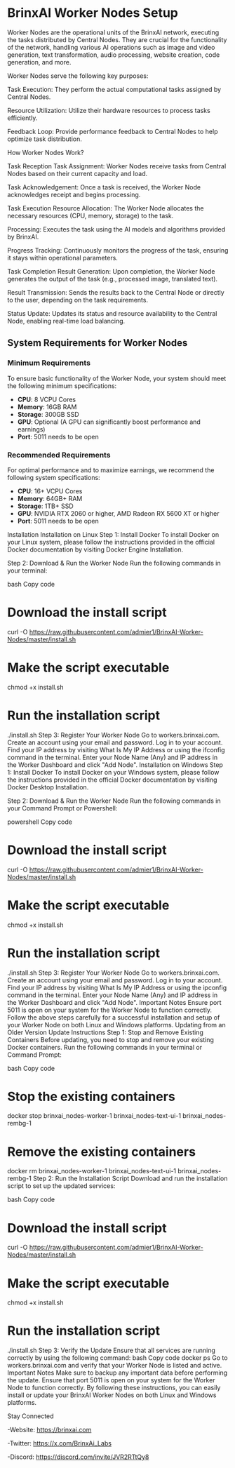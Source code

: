 # BrinxAI Worker Nodes Setup

Worker Nodes are the operational units of the BrinxAI network, executing the tasks distributed by Central Nodes. They are crucial for the functionality of the network, handling various AI operations such as image and video generation, text transformation, audio processing, website creation, code generation, and more.

Worker Nodes serve the following key purposes:

Task Execution: They perform the actual computational tasks assigned by Central Nodes.

Resource Utilization: Utilize their hardware resources to process tasks efficiently.

Feedback Loop: Provide performance feedback to Central Nodes to help optimize task distribution.

How Worker Nodes Work? 

Task Reception
Task Assignment: Worker Nodes receive tasks from Central Nodes based on their current capacity and load.

Task Acknowledgement: Once a task is received, the Worker Node acknowledges receipt and begins processing.

Task Execution
Resource Allocation: The Worker Node allocates the necessary resources (CPU, memory, storage) to the task.

Processing: Executes the task using the AI models and algorithms provided by BrinxAI.

Progress Tracking: Continuously monitors the progress of the task, ensuring it stays within operational parameters.

Task Completion
Result Generation: Upon completion, the Worker Node generates the output of the task (e.g., processed image, translated text).

Result Transmission: Sends the results back to the Central Node or directly to the user, depending on the task requirements.

Status Update: Updates its status and resource availability to the Central Node, enabling real-time load balancing.

## System Requirements for Worker Nodes

### Minimum Requirements
To ensure basic functionality of the Worker Node, your system should meet the following minimum specifications:
- **CPU**: 8 VCPU Cores
- **Memory**: 16GB RAM
- **Storage**: 300GB SSD
- **GPU**: Optional (A GPU can significantly boost performance and earnings)
- **Port**: 5011 needs to be open

### Recommended Requirements
For optimal performance and to maximize earnings, we recommend the following system specifications:
- **CPU**: 16+ VCPU Cores
- **Memory**: 64GB+ RAM
- **Storage**: 1TB+ SSD
- **GPU**: NVIDIA RTX 2060 or higher, AMD Radeon RX 5600 XT or higher
- **Port**: 5011 needs to be open

Installation
Installation on Linux
Step 1: Install Docker
To install Docker on your Linux system, please follow the instructions provided in the official Docker documentation by visiting Docker Engine Installation.

Step 2: Download & Run the Worker Node
Run the following commands in your terminal:

bash
Copy code
# Download the install script
curl -O https://raw.githubusercontent.com/admier1/BrinxAI-Worker-Nodes/master/install.sh

# Make the script executable
chmod +x install.sh

# Run the installation script
./install.sh
Step 3: Register Your Worker Node
Go to workers.brinxai.com.
Create an account using your email and password.
Log in to your account.
Find your IP address by visiting What Is My IP Address or using the ifconfig command in the terminal.
Enter your Node Name (Any) and IP address in the Worker Dashboard and click "Add Node".
Installation on Windows
Step 1: Install Docker
To install Docker on your Windows system, please follow the instructions provided in the official Docker documentation by visiting Docker Desktop Installation.

Step 2: Download & Run the Worker Node
Run the following commands in your Command Prompt or Powershell:

powershell
Copy code
# Download the install script
curl -O https://raw.githubusercontent.com/admier1/BrinxAI-Worker-Nodes/master/install.sh

# Make the script executable
chmod +x install.sh

# Run the installation script
./install.sh
Step 3: Register Your Worker Node
Go to workers.brinxai.com.
Create an account using your email and password.
Log in to your account.
Find your IP address by visiting What Is My IP Address or using the ipconfig command in the terminal.
Enter your Node Name (Any) and IP address in the Worker Dashboard and click "Add Node".
Important Notes
Ensure port 5011 is open on your system for the Worker Node to function correctly.
Follow the above steps carefully for a successful installation and setup of your Worker Node on both Linux and Windows platforms.
Updating from an Older Version
Update Instructions
Step 1: Stop and Remove Existing Containers
Before updating, you need to stop and remove your existing Docker containers. Run the following commands in your terminal or Command Prompt:

bash
Copy code
# Stop the existing containers
docker stop brinxai_nodes-worker-1 brinxai_nodes-text-ui-1 brinxai_nodes-rembg-1

# Remove the existing containers
docker rm brinxai_nodes-worker-1 brinxai_nodes-text-ui-1 brinxai_nodes-rembg-1
Step 2: Run the Installation Script
Download and run the installation script to set up the updated services:

bash
Copy code
# Download the install script
curl -O https://raw.githubusercontent.com/admier1/BrinxAI-Worker-Nodes/master/install.sh

# Make the script executable
chmod +x install.sh

# Run the installation script
./install.sh
Step 3: Verify the Update
Ensure that all services are running correctly by using the following command:
bash
Copy code
docker ps
Go to workers.brinxai.com and verify that your Worker Node is listed and active.
Important Notes
Make sure to backup any important data before performing the update.
Ensure that port 5011 is open on your system for the Worker Node to function correctly.
By following these instructions, you can easily install or update your BrinxAI Worker Nodes on both Linux and Windows platforms.


Stay Connected

-Website:
https://brinxai.com

-Twitter:
https://x.com/BrinxAi_Labs

-Discord:
https://discord.com/invite/JVR2RTtQy8
